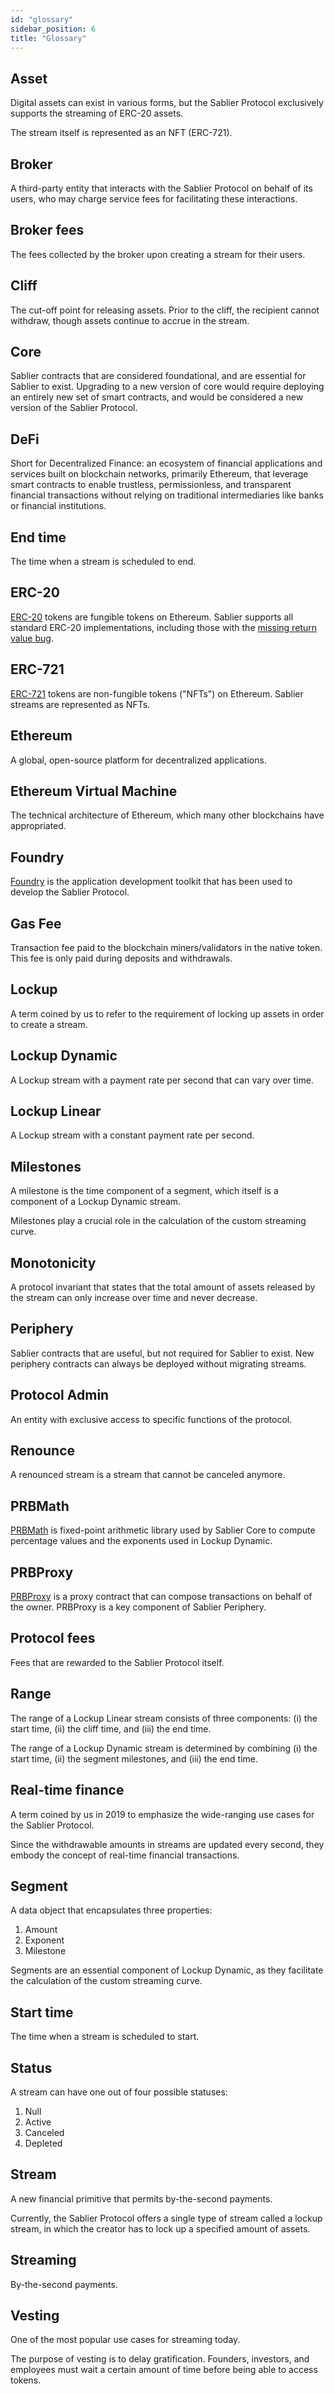 ```yaml
---
id: "glossary"
sidebar_position: 6
title: "Glossary"
---
```


## Asset

Digital assets can exist in various forms, but the Sablier Protocol exclusively supports the streaming of ERC-20 assets.

The stream itself is represented as an NFT (ERC-721).

## Broker

A third-party entity that interacts with the Sablier Protocol on behalf of its users, who may charge service fees for
facilitating these interactions.

## Broker fees

The fees collected by the broker upon creating a stream for their users.

## Cliff

The cut-off point for releasing assets. Prior to the cliff, the recipient cannot withdraw, though assets continue to
accrue in the stream.

## Core

Sablier contracts that are considered foundational, and are essential for Sablier to exist. Upgrading to a new version
of core would require deploying an entirely new set of smart contracts, and would be considered a new version of the
Sablier Protocol.

## DeFi

Short for Decentralized Finance: an ecosystem of financial applications and services built on blockchain networks,
primarily Ethereum, that leverage smart contracts to enable trustless, permissionless, and transparent financial
transactions without relying on traditional intermediaries like banks or financial institutions.

## End time

The time when a stream is scheduled to end.

## ERC-20

[ERC-20][erc-20] tokens are fungible tokens on Ethereum. Sablier supports all standard ERC-20 implementations, including
those with the
[missing return value bug](https://medium.com/coinmonks/missing-return-value-bug-at-least-130-tokens-affected-d67bf08521ca).

## ERC-721

[ERC-721][erc-721] tokens are non-fungible tokens ("NFTs") on Ethereum. Sablier streams are represented as NFTs.

## Ethereum

A global, open-source platform for decentralized applications.

## Ethereum Virtual Machine

The technical architecture of Ethereum, which many other blockchains have appropriated.

## Foundry

[Foundry][foundry] is the application development toolkit that has been used to develop the Sablier Protocol.

## Gas Fee

Transaction fee paid to the blockchain miners/validators in the native token. This fee is only paid during deposits and
withdrawals.

## Lockup

A term coined by us to refer to the requirement of locking up assets in order to create a stream.

## Lockup Dynamic

A Lockup stream with a payment rate per second that can vary over time.

## Lockup Linear

A Lockup stream with a constant payment rate per second.

## Milestones

A milestone is the time component of a segment, which itself is a component of a Lockup Dynamic stream.

Milestones play a crucial role in the calculation of the custom streaming curve.

## Monotonicity

A protocol invariant that states that the total amount of assets released by the stream can only increase over time and
never decrease.

## Periphery

Sablier contracts that are useful, but not required for Sablier to exist. New periphery contracts can always be deployed
without migrating streams.

## Protocol Admin

An entity with exclusive access to specific functions of the protocol.

## Renounce

A renounced stream is a stream that cannot be canceled anymore.

## PRBMath

[PRBMath][prb-math] is fixed-point arithmetic library used by Sablier Core to compute percentage values and the
exponents used in Lockup Dynamic.

## PRBProxy

[PRBProxy][prb-proxy] is a proxy contract that can compose transactions on behalf of the owner. PRBProxy is a key
component of Sablier Periphery.

## Protocol fees

Fees that are rewarded to the Sablier Protocol itself.

## Range

The range of a Lockup Linear stream consists of three components: (i) the start time, (ii) the cliff time, and (iii) the
end time.

The range of a Lockup Dynamic stream is determined by combining (i) the start time, (ii) the segment milestones, and
(iii) the end time.

## Real-time finance

A term coined by us in 2019 to emphasize the wide-ranging use cases for the Sablier Protocol.

Since the withdrawable amounts in streams are updated every second, they embody the concept of real-time financial
transactions.

## Segment

A data object that encapsulates three properties:

1. Amount
2. Exponent
3. Milestone

Segments are an essential component of Lockup Dynamic, as they facilitate the calculation of the custom streaming curve.

## Start time

The time when a stream is scheduled to start.

## Status

A stream can have one out of four possible statuses:

1. Null
2. Active
3. Canceled
4. Depleted

## Stream

A new financial primitive that permits by-the-second payments.

Currently, the Sablier Protocol offers a single type of stream called a lockup stream, in which the creator has to lock
up a specified amount of assets.

## Streaming

By-the-second payments.

## Vesting

One of the most popular use cases for streaming today.

The purpose of vesting is to delay gratification. Founders, investors, and employees must wait a certain amount of time
before being able to access tokens.

<!-- Links -->

[erc-20]: https://eips.ethereum.org/EIPS/eip-20
[erc-721]: https://eips.ethereum.org/EIPS/eip-721
[foundry]: https://github.com/foundry-rs/foundry
[prb-math]: https://github.com/PaulRBerg/prb-math
[prb-proxy]: https://github.com/PaulRBerg/prb-proxy
